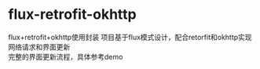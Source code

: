 # flux-retrofit-okhttp
flux+retrofit+okhttp使用封装
项目基于flux模式设计，配合retorfit和okhttp实现网络请求和界面更新  
完整的界面更新流程，具体参考demo
